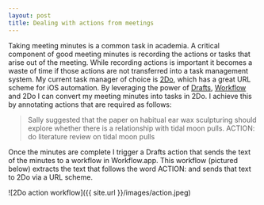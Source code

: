 ```yaml
---
layout: post
title: Dealing with actions from meetings
---
```

Taking meeting minutes is a common task in academia. A critical component of good meeting minutes is recording the actions or tasks that arise out of the meeting. While recording actions is important it becomes a waste of time if those actions are not transferred into a task management system. My current task manager of choice is [2Do](http://www.2doapp.com), which has a great URL scheme for iOS automation. By leveraging the power of [Drafts](http://agiletortoise.com/drafts/), [Workflow](https://workflow.is) and 2Do I can convert my meeting minutes into tasks in 2Do. I achieve this by annotating actions that are required as follows:  

> Sally suggested that the paper on habitual ear wax sculpturing should explore whether there is a relationship with tidal moon pulls. ACTION: do literature review on tidal moon pulls

Once the minutes are complete I trigger a Drafts action that sends the text of the minutes to a workflow in Workflow.app. This workflow (pictured below) extracts the text that follows the word ACTION: and sends that text to 2Do via a URL scheme.

![2Do action workflow]({{ site.url }}/images/action.jpeg)
